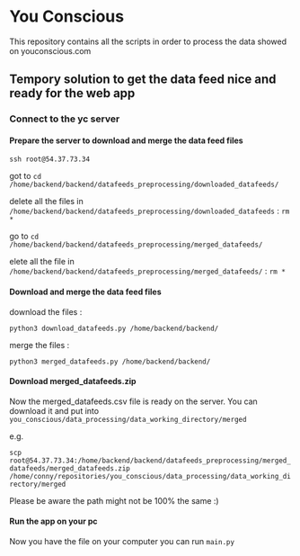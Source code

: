 # You Conscious

This repository contains all the scripts in order to process the data showed on youconscious.com

## Tempory solution to get the data feed nice and ready for the web app

### Connect to the yc server

#### Prepare the server to download and merge the data feed files 
`ssh root@54.37.73.34`

got to `cd /home/backend/backend/datafeeds_preprocessing/downloaded_datafeeds/`

delete all the files in `/home/backend/backend/datafeeds_preprocessing/downloaded_datafeeds` : `rm  *`

go to `cd /home/backend/backend/datafeeds_preprocessing/merged_datafeeds/`

elete all the file in `/home/backend/backend/datafeeds_preprocessing/merged_datafeeds/` : `rm *`


#### Download and merge the data feed files

download the files : 

`python3 download_datafeeds.py /home/backend/backend/`

merge the files : 

`python3 merged_datafeeds.py /home/backend/backend/`

#### Download merged_datafeeds.zip

Now the merged_datafeeds.csv file is ready on the server. You can download it and put into `you_conscious/data_processing/data_working_directory/merged`

e.g.

`scp root@54.37.73.34:/home/backend/backend/datafeeds_preprocessing/merged_datafeeds/merged_datafeeds.zip  /home/conny/repositories/you_conscious/data_processing/data_working_directory/merged`

Please be aware the path might not be 100% the same :) 

#### Run the app on your pc

Now you have the file on your computer you can run  `main.py` 
